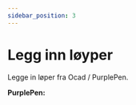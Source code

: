 ```yaml
---
sidebar_position: 3
---
```


# Legg inn løyper

Legge in løper fra Ocad / PurplePen.

**PurplePen:**